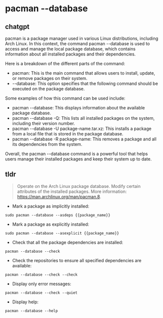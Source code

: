 # pacman --database 
## chatgpt 
pacman is a package manager used in various Linux distributions, including Arch Linux. In this context, the command pacman --database is used to access and manage the local package database, which contains information about all installed packages and their dependencies.

Here is a breakdown of the different parts of the command:

- pacman: This is the main command that allows users to install, update, or remove packages on their system.
- --database: This option specifies that the following command should be executed on the package database.

Some examples of how this command can be used include:

- pacman --database: This displays information about the available package database.
- pacman --database -Q: This lists all installed packages on the system, including their version number.
- pacman --database -U package-name.tar.xz: This installs a package from a local file that is stored in the package database.
- pacman --database -R package-name: This removes a package and all its dependencies from the system. 

Overall, the pacman --database command is a powerful tool that helps users manage their installed packages and keep their system up to date. 

## tldr 
 
> Operate on the Arch Linux package database.
> Modify certain attributes of the installed packages.
> More information: <https://man.archlinux.org/man/pacman.8>.

- Mark a package as implicitly installed:

`sudo pacman --database --asdeps {{package_name}}`

- Mark a package as explicitly installed:

`sudo pacman --database --asexplicit {{package_name}}`

- Check that all the package dependencies are installed:

`pacman --database --check`

- Check the repositories to ensure all specified dependencies are available:

`pacman --database --check --check`

- Display only error messages:

`pacman --database --check --quiet`

- Display help:

`pacman --database --help`

